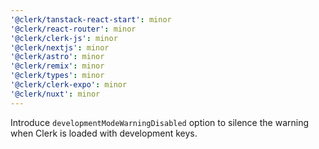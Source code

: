 ```yaml
---
'@clerk/tanstack-react-start': minor
'@clerk/react-router': minor
'@clerk/clerk-js': minor
'@clerk/nextjs': minor
'@clerk/astro': minor
'@clerk/remix': minor
'@clerk/types': minor
'@clerk/clerk-expo': minor
'@clerk/nuxt': minor
---
```


Introduce `developmentModeWarningDisabled` option to silence the warning when Clerk is loaded with development keys.
